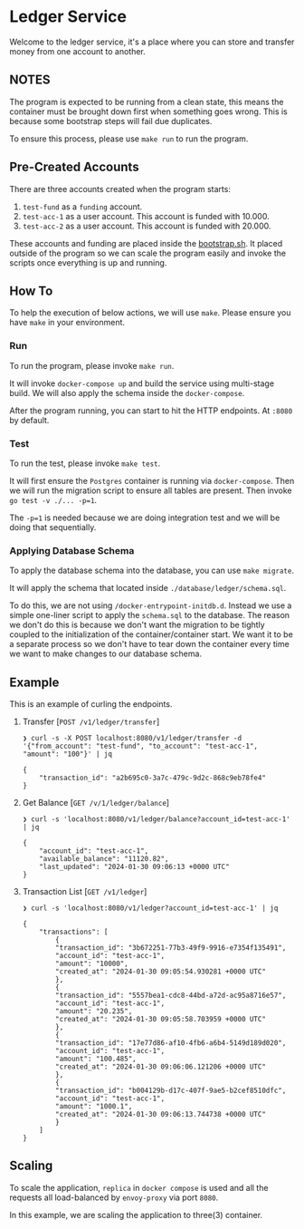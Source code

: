 # Ledger Service

Welcome to the ledger service, it's a place where you can store and transfer money from one account to another.

## NOTES

The program is expected to be running from a clean state, this means the container must be brought down first when something goes wrong. This is because some bootstrap steps will fail due duplicates.

To ensure this process, please use `make run` to run the program.

## Pre-Created Accounts

There are three accounts created when the program starts:

1. `test-fund` as a `funding` account.
2. `test-acc-1` as a user account. This account is funded with 10.000.
3. `test-acc-2` as a user account. This account is funded with 20.000.

These accounts and funding are placed inside the [bootstrap.sh](./bootstrap.sh). It placed outside of the program so we can scale the program easily and invoke the scripts once everything is up and running.

## How To

To help the execution of below actions, we will use `make`. Please ensure you have `make` in your environment.

### Run

To run the program, please invoke `make run`.

It will invoke `docker-compose up` and build the service using multi-stage build. We will also apply the schema inside the `docker-compose`.

After the program running, you can start to hit the HTTP endpoints. At `:8080` by default.

### Test

To run the test, please invoke `make test`.

It will first ensure the `Postgres` container is running via `docker-compose`. Then we will run the migration script to ensure all tables are present. Then invoke `go test -v ./... -p=1`.

The `-p=1` is needed because we are doing integration test and we will be doing that sequentially.

### Applying Database Schema

To apply the database schema into the database, you can use `make migrate`.

It will apply the schema that located inside `./database/ledger/schema.sql`.

To do this, we are not using `/docker-entrypoint-initdb.d`. Instead we use a simple one-liner script to apply the `schema.sql` to the database. The reason we don't do this is because we don't want the migration to be tightly coupled to the initialization of the container/container start. We want it to be a separate process so we don't have to tear down the container every time we want to make changes to our database schema.

## Example

This is an example of curling the endpoints.

1. Transfer [`POST /v1/ledger/transfer`]

	```shell
	❯ curl -s -X POST localhost:8080/v1/ledger/transfer -d '{"from_account": "test-fund", "to_account": "test-acc-1", "amount": "100"}' | jq

	{
		"transaction_id": "a2b695c0-3a7c-479c-9d2c-868c9eb78fe4"
	}
	```

1. Get Balance [`GET /v/1/ledger/balance`]

	```shell
	❯ curl -s 'localhost:8080/v1/ledger/balance?account_id=test-acc-1' | jq

	{
		"account_id": "test-acc-1",
		"available_balance": "11120.82",
		"last_updated": "2024-01-30 09:06:13 +0000 UTC"
	}
	```

1. Transaction List [`GET /v1/ledger`]

	```shell
	❯ curl -s 'localhost:8080/v1/ledger?account_id=test-acc-1' | jq

	{
		"transactions": [
			{
			"transaction_id": "3b672251-77b3-49f9-9916-e7354f135491",
			"account_id": "test-acc-1",
			"amount": "10000",
			"created_at": "2024-01-30 09:05:54.930281 +0000 UTC"
			},
			{
			"transaction_id": "5557bea1-cdc8-44bd-a72d-ac95a8716e57",
			"account_id": "test-acc-1",
			"amount": "20.235",
			"created_at": "2024-01-30 09:05:58.703959 +0000 UTC"
			},
			{
			"transaction_id": "17e77d86-af10-4fb6-a6b4-5149d189d020",
			"account_id": "test-acc-1",
			"amount": "100.485",
			"created_at": "2024-01-30 09:06:06.121206 +0000 UTC"
			},
			{
			"transaction_id": "b004129b-d17c-407f-9ae5-b2cef8510dfc",
			"account_id": "test-acc-1",
			"amount": "1000.1",
			"created_at": "2024-01-30 09:06:13.744738 +0000 UTC"
			}
		]
	}
	```

## Scaling

To scale the application, `replica` in `docker compose` is used and all the requests all load-balanced by `envoy-proxy` via port `8080`.

In this example, we are scaling the application to three(3) container.